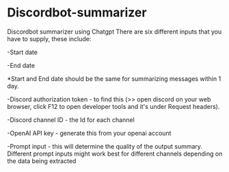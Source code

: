 # Discordbot-summarizer
Discordbot summarizer using Chatgpt
There are six different inputs that you have to supply, these include: 


-Start date

-End date

*Start and End date should be the same for summarizing messages within 1 day.

-Discord authorization token - to find this (>> open discord on your web browser, click F12 to open developer tools and it's under Request headers).

-Discord channel ID - the Id for each channel 

-OpenAI API key - generate this from your openai account

-Prompt input - this will determine the quality of the output summary. Different prompt inputs might work best for different channels depending on the data being extracted
